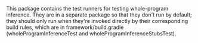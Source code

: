This package contains the test runners for testing whole-program inference.
They are in a separate package so that they don't run by default; they should
only run when they're invoked directly by their corresponding build rules, which
are in framework/build.gradle (wholeProgramInferenceTest and wholeProgramInferenceStubsTest).
